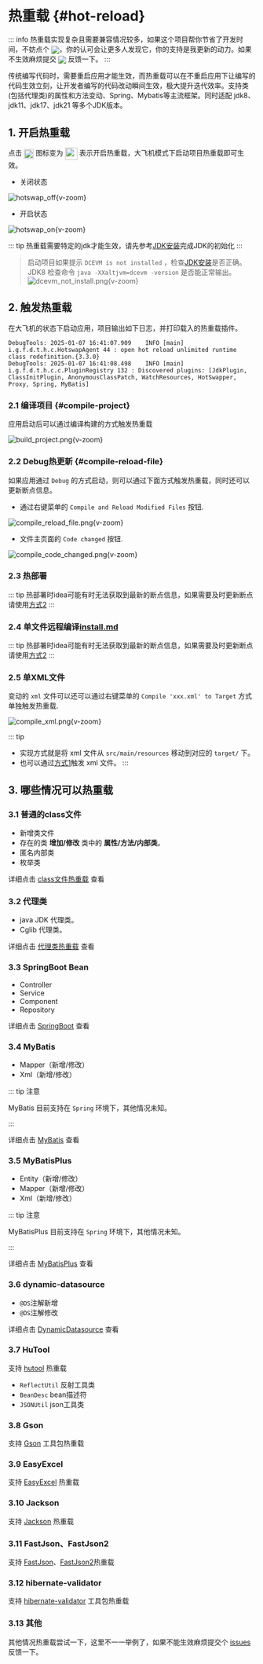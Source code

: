 # 热重载 <Badge type="warning" text="beta" /> {#hot-reload} 

::: info
热重载实现复杂且需要兼容情况较多，如果这个项目帮你节省了开发时间，不妨点个 <a target="_blank" href="https://github.com/java-hot-deploy/debug-tools"><img src="https://img.shields.io/github/stars/java-hot-deploy/debug-tools?style=flat&logo=GitHub" style="display: inline-block; vertical-align: middle;" /></a>，你的认可会让更多人发现它，你的支持是我更新的动力。如果不生效麻烦提交 <a target="_blank" href="https://github.com/java-hot-deploy/debug-tools/issues"><img src="https://img.shields.io/github/issues-closed/java-hot-deploy/debug-tools?style=flat&logo=github" style="display: inline-block; vertical-align: middle;" /></a> 反馈一下。
:::

传统编写代码时，需要重启应用才能生效，而热重载可以在不重启应用下让编写的代码生效立刻，让开发者编写的代码改动瞬间生效，极大提升迭代效率。支持类(包括代理类)的属性和方法变动、Spring、Mybatis等主流框架。同时适配 jdk8、jdk11、jdk17、jdk21 等多个JDK版本。

## 1. 开启热重载

点击 <img src="/icon/hotswap.svg" style="display: inline-block; width: 20px; height: 20px; vertical-align: middle;" /> 图标变为 <img src="/icon/hotswap_on.svg" style="display: inline-block; width: 25px; height: 25px; vertical-align: middle;" /> 表示开启热重载，大飞机模式下启动项目热重载即可生效。

- 关闭状态

![hotswap_off](/images/hotswap_off.png){v-zoom}

- 开启状态

![hotswap_on](/images/hotswap_on.png){v-zoom}

::: tip
热重载需要特定的jdk才能生效，请先参考[JDK安装](install#jdk)完成JDK的初始化
:::

> 启动项目如果提示 `DCEVM is not installed` ，检查[JDK安装](install#jdk)是否正确。JDK8 检查命令 `java -XXaltjvm=dcevm -version` 是否能正常输出。
> ![dcevm_not_install.png](/images/dcevm_not_install.png){v-zoom}

## 2. 触发热重载

在大飞机的状态下启动应用，项目输出如下日志，并打印载入的热重载插件。

```text
DebugTools: 2025-01-07 16:41:07.909    INFO [main] i.g.f.d.t.h.c.HotswapAgent 44 : open hot reload unlimited runtime class redefinition.{3.3.0}
DebugTools: 2025-01-07 16:41:08.498    INFO [main] i.g.f.d.t.h.c.c.PluginRegistry 132 : Discovered plugins: [JdkPlugin, ClassInitPlugin, AnonymousClassPatch, WatchResources, HotSwapper, Proxy, Spring, MyBatis]
```

### 2.1 编译项目 {#compile-project}

应用启动后可以通过编译构建的方式触发热重载

![build_project.png](/images/build_project.png){v-zoom}

### 2.2 Debug热更新 {#compile-reload-file}

如果应用通过 `Debug` 的方式启动，则可以通过下面方式触发热重载，同时还可以更新断点信息。

- 通过右键菜单的 `Compile and Reload Modified Files` 按钮.
  
![compile_reload_file.png](/images/compile_reload_file.png){v-zoom}

- 文件主页面的 `Code changed` 按钮.

![compile_code_changed.png](/images/compile_code_changed.png){v-zoom}

### 2.3 热部署

<!--@include: ./parts/hot-deploy-muti-file.md-->

::: tip
热部署时idea可能有时无法获取到最新的断点信息，如果需要及时更新断点请使用[方式2](#compile-reload-file)
:::

### 2.4 单文件远程编译[install.md](install.md)

<!--@include: ./parts/hot-deploy-one-file.md-->

::: tip
热部署时idea可能有时无法获取到最新的断点信息，如果需要及时更新断点请使用[方式2](#compile-reload-file)
:::

### 2.5 单XML文件

变动的 `xml` 文件可以还可以通过右键菜单的 `Compile 'xxx.xml' to Target` 方式单独触发热重载.

![compile_xml.png](/images/compile_xml.png){v-zoom}

::: tip
- 实现方式就是将 xml 文件从 `src/main/resources` 移动到对应的 `target/` 下。
- 也可以通过[方式1](#compile-project)触发 xml 文件。
:::

## 3. 哪些情况可以热重载

### 3.1 普通的class文件

- 新增类文件
- 存在的类 **增加/修改** 类中的 **属性/方法/内部类**。
- 匿名内部类
- 枚举类

详细点击 [class文件热重载](hot-reload-class.md) 查看

### 3.2 代理类

- java JDK 代理类。
- Cglib 代理类。

详细点击 [代理类热重载](hot-reload-proxy.md) 查看

### 3.3 SpringBoot Bean

- Controller
- Service
- Component
- Repository

详细点击 [SpringBoot](hot-reload-springboot.md) 查看

### 3.4 MyBatis

- Mapper（新增/修改）
- Xml（新增/修改）

::: tip 注意

MyBatis 目前支持在 `Spring` 环境下，其他情况未知。

:::

详细点击 [MyBatis](hot-reload-mybatis.md) 查看

### 3.5 MyBatisPlus

- Entity（新增/修改）
- Mapper（新增/修改）
- Xml（新增/修改）

::: tip 注意

MyBatisPlus 目前支持在 `Spring` 环境下，其他情况未知。

:::

详细点击 [MyBatisPlus](hot-reload-mybatis-plus.md) 查看

### 3.6 dynamic-datasource

- `@DS`注解新增
- `@DS`注解修改

详细点击 [DynamicDatasource](dynamic-datasource.md) 查看

### 3.7 HuTool

支持 [hutool](https://hutool.cn) 热重载

- `ReflectUtil` 反射工具类
- `BeanDesc` bean描述符
- `JSONUtil` json工具类

### 3.8 Gson

支持 [Gson](https://github.com/google/gson) 工具包热重载

### 3.9 EasyExcel

支持 [EasyExcel](https://github.com/alibaba/easyexcel) 热重载

### 3.10 Jackson

支持 [Jackson](https://github.com/FasterXML/jackson-databind) 热重载

### 3.11 FastJson、FastJson2

支持 [FastJson](https://github.com/alibaba/fastjson)、[FastJson2](https://github.com/alibaba/fastjson2)热重载

### 3.12 hibernate-validator

支持 [hibernate-validator](https://github.com/hibernate/hibernate-validator) 工具包热重载

### 3.13 其他

其他情况热重载尝试一下，这里不一一举例了，如果不能生效麻烦提交个 [issues](https://github.com/java-hot-deploy/debug-tools/issues) 反馈一下。